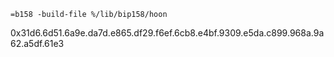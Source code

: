 ```
=b158 -build-file %/lib/bip158/hoon
```

0x31d6.6d51.6a9e.da7d.e865.df29.f6ef.6cb8.e4bf.9309.e5da.c899.968a.9a62.a5df.61e3
